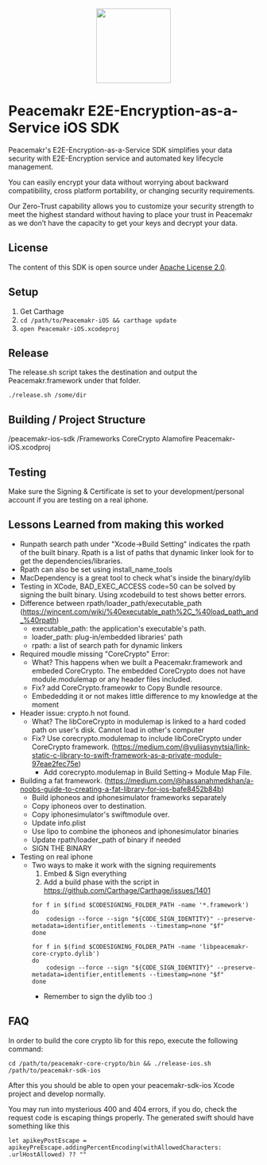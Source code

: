 <p align="center">
  <br>
    <img src="https://admin.peacemakr.io/p_logo.png" width="150"/>
  <br>
</p>

# Peacemakr E2E-Encryption-as-a-Service iOS SDK

Peacemakr's E2E-Encryption-as-a-Service SDK simplifies your data security with E2E-Encryption service and automated key lifecycle management.

You can easily encrypt your data without worrying about backward compatibility, cross platform portability, or changing security requirements.

Our Zero-Trust capability allows you to customize your security strength to meet the highest standard without having to place your trust in Peacemakr as we don’t have the capacity to get your keys and decrypt your data.

## License

The content of this SDK is open source under [Apache License 2.0](https://github.com/peacemakr-io/peacemakr-python-sdk/blob/master/LICENSE).

## Setup

1. Get Carthage
2. `cd /path/to/Peacemakr-iOS && carthage update`
3. `open Peacemakr-iOS.xcodeproj`

## Release
The release.sh script takes the destination and output the Peacemakr.framework under that folder.

```
./release.sh /some/dir
```

## Building / Project Structure
/peacemakr-ios-sdk
    /Frameworks
        CoreCrypto
        Alamofire
    Peacemakr-iOS.xcodproj

## Testing
Make sure the Signing & Certificate is set to your development/personal account if you are testing on a real iphone.

## Lessons Learned from making this worked
- Runpath search path under "Xcode->Build Setting" indicates the rpath of the built binary. Rpath is a list of paths that dynamic linker look for to get the dependencies/libraries.
- Rpath can also be set using install_name_tools
- MacDependency is a great tool to check what's inside the binary/dylib
- Testing in XCode, BAD_EXEC_ACCESS code=50 can be solved by signing the built binary. Using xcodebuild to test shows better errors.
- Difference between rpath/loader_path/executable_path (https://wincent.com/wiki/%40executable_path%2C_%40load_path_and_%40rpath)
    - executable_path: the application's executable's path.
    - loader_path: plug-in/embedded libraries' path
    - rpath: a list of search path for dynamic linkers
- Required moudle missing "CoreCrypto" Error:
    - What? This happens when we built a Peacemakr.framework and embeded CoreCrypto. The embedded CoreCrypto does not have module.modulemap or any header files included.
    - Fix? add CoreCrypto.frameowkr to Copy Bundle resource.
    - Embededding it or not makes little difference to my knowledge at the moment
- Header issue: crypto.h not found.
    - What? The libCoreCrypto in modulemap is linked to a hard coded path on user's disk. Cannot load in other's computer
    - Fix? Use corecrypto.modulemap to include libCoreCrypto under CoreCrypto framework. (https://medium.com/@yuliiasynytsia/link-static-c-library-to-swift-framework-as-a-private-module-97eae2fec75e)
        - Add corecrypto.modulemap in Build Setting-> Module Map File.
- Building a fat framework. (https://medium.com/@hassanahmedkhan/a-noobs-guide-to-creating-a-fat-library-for-ios-bafe8452b84b)
    - Build iphoneos and iphonesimulator frameworks separately
    - Copy iphoneos over to destination.
    - Copy iphonesimulator's swiftmodule over.
    - Update info.plist
    - Use lipo to combine the iphoneos and iphonesimulator binaries
    - Update rpath/loader_path of binary if needed
    - SIGN THE BINARY
- Testing on real iphone
    - Two ways to make it work with the signing requirements
        1. Embed & Sign everything
        2. Add a build phase with the script in https://github.com/Carthage/Carthage/issues/1401
        ```
        for f in $(find $CODESIGNING_FOLDER_PATH -name '*.framework')
        do
            codesign --force --sign "${CODE_SIGN_IDENTITY}" --preserve-metadata=identifier,entitlements --timestamp=none "$f"
        done

        for f in $(find $CODESIGNING_FOLDER_PATH -name 'libpeacemakr-core-crypto.dylib')
        do
            codesign --force --sign "${CODE_SIGN_IDENTITY}" --preserve-metadata=identifier,entitlements --timestamp=none "$f"
        done
        ```
        - Remember to sign the dylib too :)

## FAQ

In order to build the core crypto lib for this repo, execute the following command:
```
cd /path/to/peacemakr-core-crypto/bin && ./release-ios.sh /path/to/peacemakr-sdk-ios
```

After this you should be able to open your peacemakr-sdk-ios Xcode project and develop normally.

You may run into mysterious 400 and 404 errors, if you do, check the request code is escaping things properly. The generated swift should have something like this
```
let apikeyPostEscape = apikeyPreEscape.addingPercentEncoding(withAllowedCharacters: .urlHostAllowed) ?? ""
```
